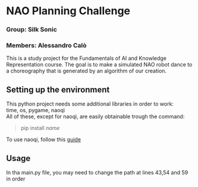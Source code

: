 # NAO Planning Challenge

### Group: Silk Sonic
### Members: Alessandro Calò

This is a study project for the Fundamentals of AI and Knowledge Representation course. The goal is to make a simulated NAO robot dance to a choreography that is generated by an algorithm of our creation.



## Setting up the environment
This python project needs some additional libraries in order to work: <br>
time, os, pygame, naoqi <br>
All of these, except for naoqi, are easily obtainable trough the command:

> pip install *name*

To use naoqi, follow this [guide](http://doc.aldebaran.com/2-5/dev/community_software.html#retrieving-software)



## Usage
In tha main.py file, you may need to change the path at lines 43,54 and 59 in order 





